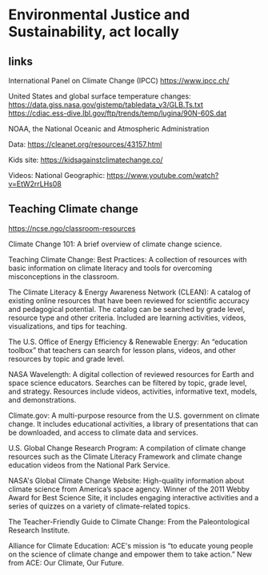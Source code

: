 # Environmental Justice and Sustainability, act locally

## links

International Panel on Climate Change (IPCC)
https://www.ipcc.ch/ </br>

United States and global surface temperature changes: https://data.giss.nasa.gov/gistemp/tabledata_v3/GLB.Ts.txt
https://cdiac.ess-dive.lbl.gov/ftp/trends/temp/lugina/90N-60S.dat

NOAA, the National Oceanic and Atmospheric Administration

Data: https://cleanet.org/resources/43157.html

Kids site: https://kidsagainstclimatechange.co/



Videos:
National Geographic: https://www.youtube.com/watch?v=EtW2rrLHs08

## Teaching Climate change

https://ncse.ngo/classroom-resources

Climate Change 101: A brief overview of climate change science.

Teaching Climate Change: Best Practices: A collection of resources with basic information on climate literacy and tools for overcoming misconceptions in the classroom.

The Climate Literacy & Energy Awareness Network (CLEAN): A catalog of existing online resources that have been reviewed for scientific accuracy and pedagogical potential. The catalog can be searched by grade level, resource type and other criteria. Included are learning activities, videos, visualizations, and tips for teaching. 

The U.S. Office of Energy Efficiency & Renewable Energy: An “education toolbox” that teachers can search for lesson plans, videos, and other resources by topic and grade level.

NASA Wavelength: A digital collection of reviewed resources for Earth and space science educators. Searches can be filtered by topic, grade level, and strategy. Resources include videos, activities, informative text, models, and demonstrations.

Climate.gov: A multi-purpose resource from the U.S. government on climate change. It includes educational activities, a library of presentations that can be downloaded, and access to climate data and services.

U.S. Global Change Research Program: A compilation of climate change resources such as the Climate Literacy Framework and climate change education videos from the National Park Service.

NASA's Global Climate Change Website: High-quality information about climate science from America’s space agency. Winner of the 2011 Webby Award for Best Science Site, it includes engaging interactive activities and a series of quizzes on a variety of climate-related topics.

The Teacher-Friendly Guide to Climate Change: From the Paleontological Research Institute.

Alliance for Climate Education: ACE's mission is “to educate young people on the science of climate change and empower them to take action.” New from ACE: Our Climate, Our Future.
